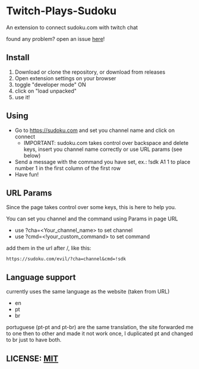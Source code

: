 # Twitch-Plays-Sudoku
An extension to connect sudoku.com with twitch chat

found any problem? open an issue [here](https://github.com/Matsukii/Twitch-Plays-Sudoku/issues/new)!

## Install
1. Download or clone the repository, or download from releases
2. Open extension settings on your browser
3. toggle "developer mode" ON
4. click on "load unpacked"
5. use it!

## Using
* Go to https://sudoku.com and set you channel name and click on connect
  * IMPORTANT: sudoku.com takes control over backspace and delete keys, insert you channel name correctly or use URL params (see below)
* Send a message with the command you have set, ex.: !sdk A1 1 to place number 1 in the first column of the first row
* Have fun!

## URL Params
Since the page takes control over some keys, this is here to help you.

You can set you channel and the command using Params in page URL
* use ?cha=<Your_channel_name> to set channel
* use ?cmd=<!your_custom_command> to set command

add them in the url after /, like this:
```
https://sudoku.com/evil/?cha=channel&cmd=!sdk
```

## Language support
currently uses the same language as the website (taken from URL)
* en
* pt
* br

portuguese (pt-pt and pt-br) are the same translation, the site forwarded me to one then to other and made it not work once, I duplicated pt and changed to br just to have both.

## LICENSE: [MIT](https://github.com/Matsukii/Twitch-Plays-Sudoku/blob/main/LICENSE)
